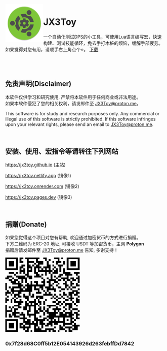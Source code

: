 <img width="120" height="120" align="left" src="https://raw.githubusercontent.com/JX3Toy/JX3Toy/main/readme.svg" alt="JX3Toy"/>

# JX3Toy
一个自动化测试DPS的小工具，可使用Lua语言编写宏，快速构建、测试技能循环，免去手打木桩的烦恼，缓解手部疲劳。如果觉得对您有用，请顺手右上角点个⭐。 <a href="https://raw.githubusercontent.com/JX3Toy/JX3Toy/main/JX3Toy.zip">下载</a>


<br>
<br>

## 免责声明(Disclaimer)
本软件仅供学习和研究使用, 严禁将本软件用于任何商业或非法用途。  
如果本软件侵犯了您的相关权利，请发邮件至 <JX3Toy@proton.me>。

This software is for study and research purposes only. Any commercial or illegal use of this software is strictly prohibited. If this software infringes upon your relevant rights, please send an email to <JX3Toy@proton.me>.

<br>

## 安装、使用、宏指令等请转往下列网站

<https://jx3toy.github.io> (主站)

<https://jx3toy.netlify.app> (镜像1)

<https://jx3toy.onrender.com> (镜像2)

<https://jx3toy.pages.dev> (镜像3)

<br>

## 捐赠(Donate)
如果您觉得这个项目对您有帮助, 欢迎通过加密货币的方式进行捐赠。  
下方二维码为 ERC-20 地址, 可接收 USDT 等加密货币，主网 **Polygon**  
捐赠后请发邮件至 <JX3Toy@proton.me> 告知, 多谢支持！

![0x7f28d68C0ff5b12E054143926d263febffDd7842](ERC-20.png)

### **0x7f28d68C0ff5b12E054143926d263febffDd7842**
